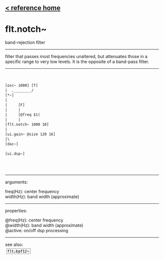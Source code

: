 [< reference home](index.html)
---

# flt.notch~


band-rejection filter

---

filter that passes most frequencies unaltered, but attenuates those in a specific
            range to very low levels. It is the opposite of a band-pass filter.
<br>


---


```


[osc~ 1000] [T]
|  .________/
[*~]
|
|     [F]
|     |
|     [@freq $1(
|     |
[flt.notch~ 1000 10]
|
[ui.gain~ @size 120 16]
|\
[dac~]

[ui.dsp~]


            
```

---
arguments:

freq(Hz): center frequency<br>
width(Hz): band width (approximate)<br>

---
properties:

@freq(Hz): center frequency<br>
@width(Hz): band width (approximate)<br>
@active: on/off dsp
            processing<br>

---
see also:<br>
[![flt.bpf12~](img/object_flt.bpf12~.png)](flt.bpf12~.html)
